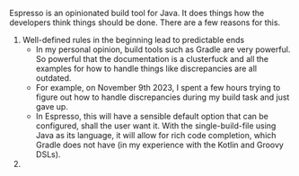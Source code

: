 Espresso is an opinionated build tool for Java. It does things how the developers think things should be done. There are
a few reasons for this.

1. Well-defined rules in the beginning lead to predictable ends
    * In my personal opinion, build tools such as Gradle are very powerful. So powerful that the documentation is a
      clusterfuck and all the examples for how to handle things like discrepancies are all outdated.
    * For example, on November 9th 2023, I spent a few hours trying to figure out how to handle discrepancies during
      my build task and just gave up.
    * In Espresso, this will have a sensible default option that can be configured, shall the user want it. With the
      single-build-file using Java as its language, it will allow for rich code completion, which
      Gradle does not have (in my experience with the Kotlin and Groovy DSLs).
2.  